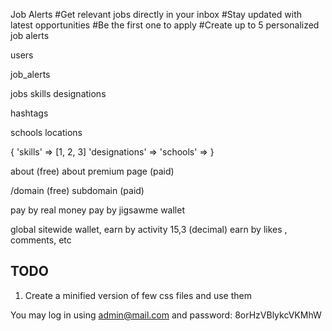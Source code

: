 Job Alerts
#Get relevant jobs directly in your inbox
#Stay updated with latest opportunities
#Be the first one to apply
#Create up to 5 personalized job alerts

users

job_alerts

jobs
skills
designations

hashtags

schools
locations

{
	'skills' => [1, 2, 3]
	'designations' =>
	'schools' =>
}

about (free)
about premium page (paid)

/domain (free)
subdomain (paid)

pay by real money
pay by jigsawme wallet

global sitewide wallet, earn by activity 
15,3 (decimal)
earn by likes , comments, etc

## TODO ##
1. Create a minified version of few css files and use them

You may log in using admin@mail.com and password: 8orHzVBlykcVKMhW